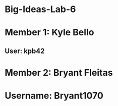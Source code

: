 # Big-Ideas-Lab-6
# Member 1: Kyle Bello
## User: kpb42
# Member 2: Bryant Fleitas
# Username: Bryant1070
